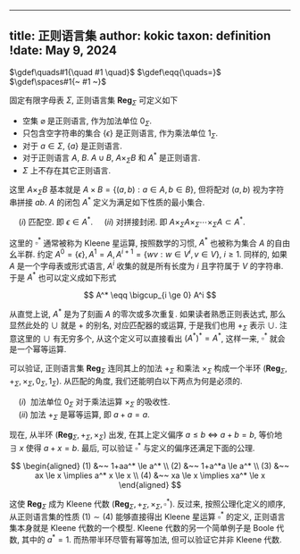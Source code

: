 
---
title: 正则语言集
author: kokic
taxon: definition
!date: May 9, 2024
---

$\gdef\quads#1{\quad #1 \quad}$
$\gdef\eqq{\quads=}$
$\gdef\spaces#1{~ #1 ~}$

固定有限字母表 $\Sigma$, 正则语言集 $\textbf{Reg}_\Sigma$ 可定义如下 

* 空集 $\varnothing$ 是正则语言, 作为加法单位 $0_\Sigma$.
* 只包含空字符串的集合 $\{\epsilon\}$ 是正则语言, 作为乘法单位 $1_\Sigma$. 
* 对于 $a \in \Sigma$, $\{a\}$ 是正则语言.
* 对于正则语言 $A$, $B$. $A \cup B$, $A \times_\Sigma B$ 和 $A^*$ 是正则语言.
* $\Sigma$ 上不存在其它正则语言. 

这里 $A \times_\Sigma B$ 基本就是 
$A \times B = \{ (a, b) : a \in A, b \in B \}$, 但将配对 $(a, b)$ 视为字符串拼接 $a b$.
$A$ 的闭包 $A^*$ 定义为满足如下性质的最小集合. 

$\quad (i)$ 匹配空. 即 $\epsilon \in A^*$. $\quad (ii)$ 对拼接封闭. 即 $A \times_\Sigma A \times_\Sigma \cdots \times_\Sigma A \subset A^*$. 

这里的 $\square^*$ 通常被称为 Kleene 星运算, 按照数学的习惯, $A^*$ 也被称为集合 $A$ 的自由幺半群. 约定 $A^0 = \{\epsilon\}, A^1 = A, A^{i+1} = \{wv : w \in V^i, v \in V \}$, $i \ge 1$. 同样的, 如果 $A$ 是一个字母表或形式语言, $A^i$ 收集的就是所有长度为 $i$ 且字符属于 $V$ 的字符串. 于是 $A^*$ 也可以定义成如下形式

$$
A^* \eqq \bigcup_{i \ge 0} A^i
$$

从直觉上说, $A^*$ 是为了刻画 $A$ 的零次或多次重复. 如果读者熟悉正则表达式, 那么显然此处的 $\cup$ 就是 $+$ 的别名, 对应匹配器的或运算, 于是我们也用 $+_\Sigma$ 表示 $\cup$. 注意这里的 $\cup$ 有无穷多个, 从这个定义可以直接看出 $(A^*)^* = A^*$, 这样一来, $\square^*$ 就会是一个幂等运算. 

可以验证, 正则语言集 $\textbf{Reg}_\Sigma$ 连同其上的加法 $+_\Sigma$ 和乘法 $\times_\Sigma$ 构成一个半环 $(\textbf{Reg}_\Sigma, +_\Sigma, \times_\Sigma, 0_\Sigma, 1_\Sigma)$. 从匹配的角度, 我们还能明白以下两点为何是必须的. 

$\quad (i)~$ 加法单位 $0_\Sigma$ 对于乘法运算 $\times_\Sigma$ 的吸收性. \
$\quad (ii)$ 加法 $+_\Sigma$ 是幂等运算, 即 $a+a = a$. 

现在, 从半环 $(\textbf{Reg}_\Sigma, +_\Sigma, \times_\Sigma)$ 出发, 在其上定义偏序 $a \le b$ $\iff$ $a+b=b$, 等价地 $\exists ~ x$ 使得 $a+x = b$. 最后, 可以验证 $\square^*$ 与定义的偏序还满足下面的公理. 

$$
\begin{aligned}
(1) &~~ 1+aa^* \le a^* \\
(2) &~~ 1+a^*a \le a^* \\
(3) &~~ ax \le x \implies a^* x \le x \\
(4) &~~ xa \le x \implies xa^* \le x
\end{aligned}
$$

这使 $\textbf{Reg}_\Sigma$ 成为 Kleene 代数 $(\textbf{Reg}_\Sigma, +_\Sigma, \times_\Sigma, \square^*)$. 反过来, 按照公理化定义的顺序, 从正则语言集的性质 $(1)\sim(4)$ 能够直接得出 Kleene 星运算 $\square^*$ 的定义, 正则语言集本身就是 Kleene 代数的一个模型. Kleene 代数的另一个简单例子是 Boole 代数, 其中的 $a^* = 1$. 而热带半环尽管有幂等加法, 但可以验证它并非 Kleene 代数. 
